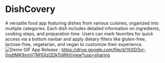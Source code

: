 # DishCovery
A versatile food app featuring dishes from various cuisines, organized into multiple categories. Each dish includes detailed information on ingredients, cooking steps, and preparation time. Users can mark favorites for quick access via a bottom navbar and apply dietary filters like gluten-free, lactose-free, vegetarian, and vegan to customize their experience.
![Demo GIF]([https://drive.google.com/uc?id=1AbcDeFGH123](https://drive.google.com/file/d/1x7IpwKYT5eeDr4ZwYnVUQToc7NSSg1a_/view?usp=sharing))
App Release : https://drive.google.com/file/d/1XXD3vr-0gdtMK9xmV7M1GlzI2DkTpWhI/view?usp=sharing
